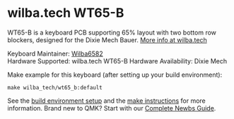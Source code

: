 # wilba.tech WT65-B

WT65-B is a keyboard PCB supporting 65% layout with two bottom row blockers, designed for the Dixie Mech Bauer. [More info at wilba.tech](https://wilba.tech/)

Keyboard Maintainer: [Wilba6582](https://github.com/Wilba6582)  
Hardware Supported: wilba.tech WT65-B
Hardware Availability: Dixie Mech

Make example for this keyboard (after setting up your build environment):

    make wilba_tech/wt65_b:default

See the [build environment setup](https://docs.qmk.fm/#/getting_started_build_tools) and the [make instructions](https://docs.qmk.fm/#/getting_started_make_guide) for more information. Brand new to QMK? Start with our [Complete Newbs Guide](https://docs.qmk.fm/#/newbs).